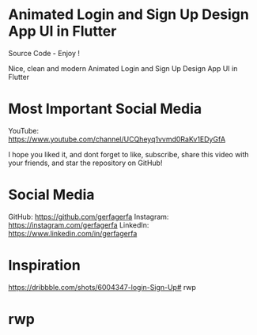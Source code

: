 # Animated Login and Sign Up Design App UI in Flutter
Source Code - Enjoy !

Nice, clean and modern Animated Login and Sign Up Design App UI in Flutter

# Most Important Social Media
YouTube: https://www.youtube.com/channel/UCQheyq1vvmd0RaKv1EDyGfA

I hope you liked it, and dont forget to like, subscribe, share this video with your friends, and star the repository on GitHub!

# Social Media
GitHub: https://github.com/gerfagerfa
Instagram: https://instagram.com/gerfagerfa
LinkedIn: https://www.linkedin.com/in/gerfagerfa

# Inspiration
https://dribbble.com/shots/6004347-login-Sign-Up# rwp
# rwp
